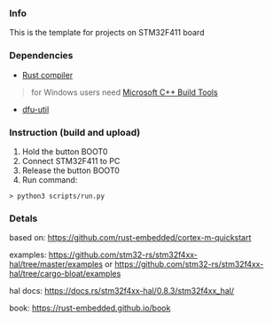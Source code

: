 ### Info

This is the template for projects on STM32F411 board

### Dependencies
- [Rust compiler](https://www.rust-lang.org/tools/install)

 > for Windows users need [Microsoft C++ Build Tools](https://visualstudio.microsoft.com/ru/thank-you-downloading-visual-studio/?sku=BuildTools)


- [dfu-util](https://sourceforge.net/projects/dfu-util/)

### Instruction (build and upload)



1. Hold the button BOOT0
2. Connect STM32F411 to PC
3. Release the button BOOT0
4. Run command:
``` console
> python3 scripts/run.py
```

### Detals
based on: https://github.com/rust-embedded/cortex-m-quickstart

examples: https://github.com/stm32-rs/stm32f4xx-hal/tree/master/examples
or https://github.com/stm32-rs/stm32f4xx-hal/tree/cargo-bloat/examples

hal docs: https://docs.rs/stm32f4xx-hal/0.8.3/stm32f4xx_hal/

book: https://rust-embedded.github.io/book